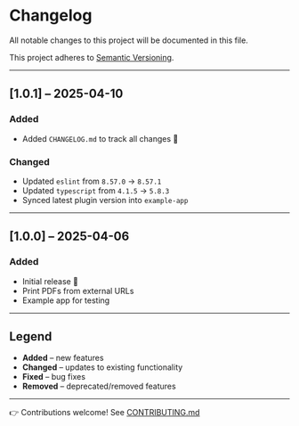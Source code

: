 # Changelog

All notable changes to this project will be documented in this file.

This project adheres to [Semantic Versioning](https://semver.org/).

---

## [1.0.1] – 2025-04-10

### Added

- Added `CHANGELOG.md` to track all changes 🚀

### Changed

- Updated `eslint` from `8.57.0` → `8.57.1`
- Updated `typescript` from `4.1.5` → `5.8.3`
- Synced latest plugin version into `example-app`

---

## [1.0.0] – 2025-04-06

### Added

- Initial release 🎉
- Print PDFs from external URLs
- Example app for testing

---

## Legend

- **Added** – new features
- **Changed** – updates to existing functionality
- **Fixed** – bug fixes
- **Removed** – deprecated/removed features

---

👉 Contributions welcome! See [CONTRIBUTING.md](CONTRIBUTING.md)

